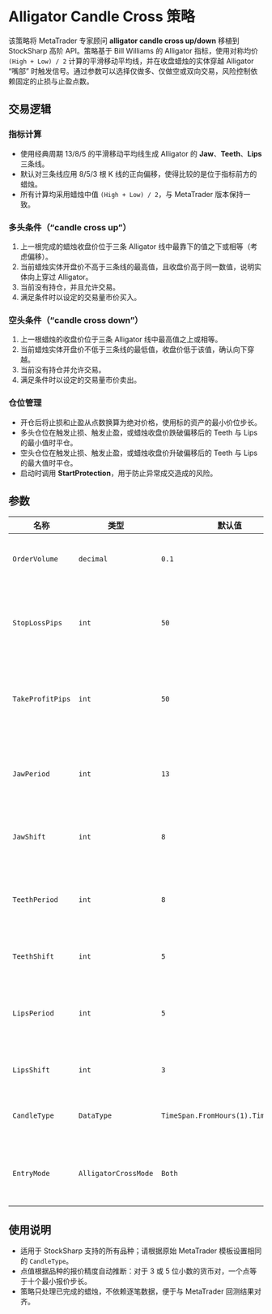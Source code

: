 # Alligator Candle Cross 策略

该策略将 MetaTrader 专家顾问 **alligator candle cross up/down** 移植到 StockSharp 高阶 API。策略基于 Bill Williams 的 Alligator 指标，使用对称均价 `(High + Low) / 2` 计算的平滑移动平均线，并在收盘蜡烛的实体穿越 Alligator “嘴部” 时触发信号。通过参数可以选择仅做多、仅做空或双向交易，风险控制依赖固定的止损与止盈点数。

## 交易逻辑

### 指标计算
- 使用经典周期 13/8/5 的平滑移动平均线生成 Alligator 的 **Jaw**、**Teeth**、**Lips** 三条线。
- 默认对三条线应用 8/5/3 根 K 线的正向偏移，使得比较的是位于指标前方的蜡烛。
- 所有计算均采用蜡烛中值 `(High + Low) / 2`，与 MetaTrader 版本保持一致。

### 多头条件（“candle cross up”）
1. 上一根完成的蜡烛收盘价位于三条 Alligator 线中最靠下的值之下或相等（考虑偏移）。
2. 当前蜡烛实体开盘价不高于三条线的最高值，且收盘价高于同一数值，说明实体向上穿过 Alligator。
3. 当前没有持仓，并且允许交易。
4. 满足条件时以设定的交易量市价买入。

### 空头条件（“candle cross down”）
1. 上一根蜡烛的收盘价位于三条 Alligator 线中最高值之上或相等。
2. 当前蜡烛实体开盘价不低于三条线的最低值，收盘价低于该值，确认向下穿越。
3. 当前没有持仓并允许交易。
4. 满足条件时以设定的交易量市价卖出。

### 仓位管理
- 开仓后将止损和止盈从点数换算为绝对价格，使用标的资产的最小价位步长。
- 多头仓位在触发止损、触发止盈，或蜡烛收盘价跌破偏移后的 Teeth 与 Lips 的最小值时平仓。
- 空头仓位在触发止损、触发止盈，或蜡烛收盘价升破偏移后的 Teeth 与 Lips 的最大值时平仓。
- 启动时调用 **StartProtection**，用于防止异常成交造成的风险。

## 参数

| 名称 | 类型 | 默认值 | 说明 |
| ---- | ---- | ------ | ---- |
| `OrderVolume` | `decimal` | `0.1` | 交易手数或合约数量。 |
| `StopLossPips` | `int` | `50` | 距离进场价的止损点数，0 表示禁用。 |
| `TakeProfitPips` | `int` | `50` | 距离进场价的止盈点数，0 表示禁用。 |
| `JawPeriod` | `int` | `13` | Alligator 下颚（蓝线）的平滑均线周期。 |
| `JawShift` | `int` | `8` | 下颚线向前偏移的根数。 |
| `TeethPeriod` | `int` | `8` | Alligator 牙齿（红线）的平滑均线周期。 |
| `TeethShift` | `int` | `5` | 牙齿线的前移根数。 |
| `LipsPeriod` | `int` | `5` | Alligator 嘴唇（绿线）的平滑均线周期。 |
| `LipsShift` | `int` | `3` | 嘴唇线的前移根数。 |
| `CandleType` | `DataType` | `TimeSpan.FromHours(1).TimeFrame()` | 用于计算的蜡烛时间框架。 |
| `EntryMode` | `AlligatorCrossMode` | `Both` | 选择仅做多、仅做空或双向交易。 |

## 使用说明
- 适用于 StockSharp 支持的所有品种；请根据原始 MetaTrader 模板设置相同的 `CandleType`。
- 点值根据品种的报价精度自动推断：对于 3 或 5 位小数的货币对，一个点等于十个最小报价步长。
- 策略只处理已完成的蜡烛，不依赖逐笔数据，便于与 MetaTrader 回测结果对齐。
